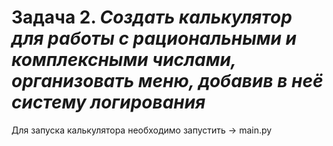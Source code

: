 # Задача 2. _Создать калькулятор для работы с рациональными и комплексными числами, организовать меню, добавив в неё систему логирования_

Для запуска калькулятора необходимо запустить -> main.py